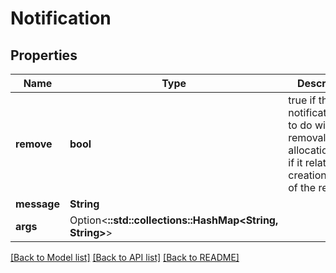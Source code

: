 # Notification

## Properties

Name | Type | Description | Notes
------------ | ------------- | ------------- | -------------
**remove** | **bool** | true if the notification has to do with removal of the allocation, false if it relates to creation/update of the resource | 
**message** | **String** |  | 
**args** | Option<**::std::collections::HashMap<String, String>**> |  | [optional]

[[Back to Model list]](../README.md#documentation-for-models) [[Back to API list]](../README.md#documentation-for-api-endpoints) [[Back to README]](../README.md)


